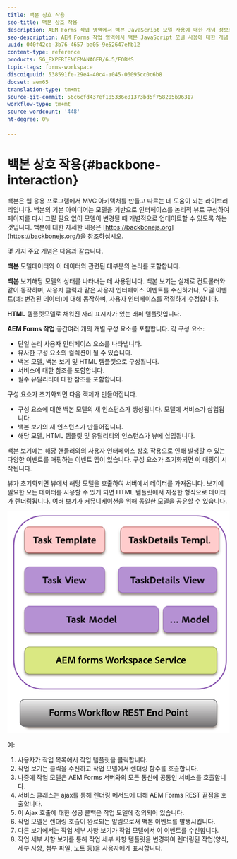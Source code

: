 ```yaml
---
title: 백본 상호 작용
seo-title: 백본 상호 작용
description: AEM Forms 작업 영역에서 백본 JavaScript 모델 사용에 대한 개념 정보입니다.
seo-description: AEM Forms 작업 영역에서 백본 JavaScript 모델 사용에 대한 개념 정보입니다.
uuid: 040f42cb-3b76-4657-ba05-9e52647efb12
content-type: reference
products: SG_EXPERIENCEMANAGER/6.5/FORMS
topic-tags: forms-workspace
discoiquuid: 538591fe-29e4-40c4-a045-06095cc0c6b8
docset: aem65
translation-type: tm+mt
source-git-commit: 56c6cfd437ef185336e81373bd5f758205b96317
workflow-type: tm+mt
source-wordcount: '448'
ht-degree: 0%

---
```



# 백본 상호 작용{#backbone-interaction}

백본은 웹 응용 프로그램에서 MVC 아키텍처를 만들고 따르는 데 도움이 되는 라이브러리입니다. 백본의 기본 아이디어는 모델을 기반으로 인터페이스를 논리적 뷰로 구성하여 페이지를 다시 그릴 필요 없이 모델이 변경될 때 개별적으로 업데이트할 수 있도록 하는 것입니다. 백본에 대한 자세한 내용은 [https://backbonejs.org](https://backbonejs.org/)을 참조하십시오.

몇 가지 주요 개념은 다음과 같습니다.

**백본** 모델데이터와 이 데이터와 관련된 대부분의 논리를 포함합니다.

**백본** 보기해당 모델의 상태를 나타내는 데 사용됩니다. 백본 보기는 실제로 컨트롤러와 같이 동작하며, 사용자 클릭과 같은 사용자 인터페이스 이벤트를 수신하거나, 모델 이벤트(예: 변경된 데이터)에 대해 동작하며, 사용자 인터페이스를 적절하게 수정합니다.

**HTML** 템플릿모델로 채워진 자리 표시자가 있는 래퍼 템플릿입니다.

**AEM Forms 작업** 공간여러 개의 개별 구성 요소를 포함합니다. 각 구성 요소:

* 단일 논리 사용자 인터페이스 요소를 나타냅니다.
* 유사한 구성 요소의 컬렉션이 될 수 있습니다.
* 백본 모델, 백본 보기 및 HTML 템플릿으로 구성됩니다.
* 서비스에 대한 참조를 포함합니다.
* 필수 유틸리티에 대한 참조를 포함합니다.

구성 요소가 초기화되면 다음 객체가 만들어집니다.

* 구성 요소에 대한 백본 모델의 새 인스턴스가 생성됩니다. 모델에 서비스가 삽입됩니다.
* 백본 보기의 새 인스턴스가 만들어집니다.
* 해당 모델, HTML 템플릿 및 유틸리티의 인스턴스가 뷰에 삽입됩니다.

백본 보기에는 해당 핸들러와의 사용자 인터페이스 상호 작용으로 인해 발생할 수 있는 다양한 이벤트를 매핑하는 이벤트 맵이 있습니다. 구성 요소가 초기화되면 이 매핑이 시작됩니다.

뷰가 초기화되면 뷰에서 해당 모델을 호출하여 서버에서 데이터를 가져옵니다. 보기에 필요한 모든 데이터를 사용할 수 있게 되면 HTML 템플릿에서 지정한 형식으로 데이터가 렌더링됩니다. 여러 보기가 커뮤니케이션을 위해 동일한 모델을 공유할 수 있습니다.

![](do-not-localize/aem_forms_workflow.png)

예:

1. 사용자가 작업 목록에서 작업 템플릿을 클릭합니다.
1. 작업 보기는 클릭을 수신하고 작업 모델에서 렌더링 함수를 호출합니다.
1. 나중에 작업 모델은 AEM Forms 서버와의 모든 통신에 공통인 서비스를 호출합니다.
1. 서비스 클래스는 ajax를 통해 렌더링 메서드에 대해 AEM Forms REST 끝점을 호출합니다.
1. 이 Ajax 호출에 대한 성공 콜백은 작업 모델에 정의되어 있습니다.
1. 작업 모델은 렌더링 호출이 완료되는 알림으로서 백본 이벤트를 발생시킵니다.
1. 다른 보기에서는 작업 세부 사항 보기가 작업 모델에서 이 이벤트를 수신합니다.
1. 작업 세부 사항 보기를 통해 작업 세부 사항 템플릿을 변경하여 렌더링된 작업(양식, 세부 사항, 첨부 파일, 노트 등)을 사용자에게 표시합니다.
